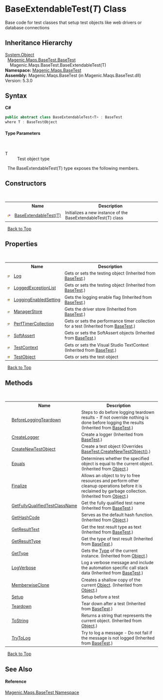# BaseExtendableTest(*T*) Class
 

Base code for test classes that setup test objects like web drivers or database connections


## Inheritance Hierarchy
<a href="http://msdn2.microsoft.com/en-us/library/e5kfa45b" target="_blank">System.Object</a><br />&nbsp;&nbsp;<a href="#/MAQS_5/BaseTest_AUTOGENERATED/BaseTest_Class">Magenic.Maqs.BaseTest.BaseTest</a><br />&nbsp;&nbsp;&nbsp;&nbsp;Magenic.Maqs.BaseTest.BaseExtendableTest(T)<br />
**Namespace:**&nbsp;<a href="#/MAQS_5/BaseTest_AUTOGENERATED/Magenic-Maqs-BaseTest_Namespace">Magenic.Maqs.BaseTest</a><br />**Assembly:**&nbsp;Magenic.Maqs.BaseTest (in Magenic.Maqs.BaseTest.dll) Version: 5.3.0

## Syntax

**C#**<br />
``` C#
public abstract class BaseExtendableTest<T> : BaseTest
where T : BaseTestObject

```


#### Type Parameters
&nbsp;<dl><dt>T</dt><dd>Test object type</dd></dl>&nbsp;
The BaseExtendableTest(T) type exposes the following members.


## Constructors
&nbsp;<table><tr><th></th><th>Name</th><th>Description</th></tr><tr><td>![Protected method](media/protmethod.gif "Protected method")</td><td><a href="#/MAQS_5/BaseTest_AUTOGENERATED/BaseExtendableTest('T')_Constructor">BaseExtendableTest(T)</a></td><td>
Initializes a new instance of the BaseExtendableTest(T) class</td></tr></table>&nbsp;
<a href="#baseextendabletest(*t*)-class">Back to Top</a>

## Properties
&nbsp;<table><tr><th></th><th>Name</th><th>Description</th></tr><tr><td>![Public property](media/pubproperty.gif "Public property")</td><td><a href="#/MAQS_5/BaseTest_AUTOGENERATED/BaseTest-Log_Property">Log</a></td><td>
Gets or sets the testing object
 (Inherited from <a href="#/MAQS_5/BaseTest_AUTOGENERATED/BaseTest_Class">BaseTest</a>.)</td></tr><tr><td>![Public property](media/pubproperty.gif "Public property")</td><td><a href="#/MAQS_5/BaseTest_AUTOGENERATED/BaseTest-LoggedExceptionList_Property">LoggedExceptionList</a></td><td>
Gets or sets the testing object
 (Inherited from <a href="#/MAQS_5/BaseTest_AUTOGENERATED/BaseTest_Class">BaseTest</a>.)</td></tr><tr><td>![Protected property](media/protproperty.gif "Protected property")</td><td><a href="#/MAQS_5/BaseTest_AUTOGENERATED/BaseTest-LoggingEnabledSetting_Property">LoggingEnabledSetting</a></td><td>
Gets the logging enable flag
 (Inherited from <a href="#/MAQS_5/BaseTest_AUTOGENERATED/BaseTest_Class">BaseTest</a>.)</td></tr><tr><td>![Public property](media/pubproperty.gif "Public property")</td><td><a href="#/MAQS_5/BaseTest_AUTOGENERATED/BaseTest-ManagerStore_Property">ManagerStore</a></td><td>
Gets the driver store
 (Inherited from <a href="#/MAQS_5/BaseTest_AUTOGENERATED/BaseTest_Class">BaseTest</a>.)</td></tr><tr><td>![Public property](media/pubproperty.gif "Public property")</td><td><a href="#/MAQS_5/BaseTest_AUTOGENERATED/BaseTest-PerfTimerCollection_Property">PerfTimerCollection</a></td><td>
Gets or sets the performance timer collection for a test
 (Inherited from <a href="#/MAQS_5/BaseTest_AUTOGENERATED/BaseTest_Class">BaseTest</a>.)</td></tr><tr><td>![Public property](media/pubproperty.gif "Public property")</td><td><a href="#/MAQS_5/BaseTest_AUTOGENERATED/BaseTest-SoftAssert_Property">SoftAssert</a></td><td>
Gets or sets the SoftAssert objects
 (Inherited from <a href="#/MAQS_5/BaseTest_AUTOGENERATED/BaseTest_Class">BaseTest</a>.)</td></tr><tr><td>![Public property](media/pubproperty.gif "Public property")</td><td><a href="#/MAQS_5/BaseTest_AUTOGENERATED/BaseTest-TestContext_Property">TestContext</a></td><td>
Gets or sets the Visual Studio TextContext
 (Inherited from <a href="#/MAQS_5/BaseTest_AUTOGENERATED/BaseTest_Class">BaseTest</a>.)</td></tr><tr><td>![Protected property](media/protproperty.gif "Protected property")</td><td><a href="#/MAQS_5/BaseTest_AUTOGENERATED/BaseExtendableTest('T')-TestObject_Property">TestObject</a></td><td>
Gets or sets the test object</td></tr></table>&nbsp;
<a href="#baseextendabletest(*t*)-class">Back to Top</a>

## Methods
&nbsp;<table><tr><th></th><th>Name</th><th>Description</th></tr><tr><td>![Protected method](media/protmethod.gif "Protected method")</td><td><a href="#/MAQS_5/BaseTest_AUTOGENERATED/BaseTest-BeforeLoggingTeardown_Method">BeforeLoggingTeardown</a></td><td>
Steps to do before logging teardown results - If not override nothing is done before logging the results
 (Inherited from <a href="#/MAQS_5/BaseTest_AUTOGENERATED/BaseTest_Class">BaseTest</a>.)</td></tr><tr><td>![Protected method](media/protmethod.gif "Protected method")</td><td><a href="#/MAQS_5/BaseTest_AUTOGENERATED/BaseTest-CreateLogger_Method">CreateLogger</a></td><td>
Create a logger
 (Inherited from <a href="#/MAQS_5/BaseTest_AUTOGENERATED/BaseTest_Class">BaseTest</a>.)</td></tr><tr><td>![Protected method](media/protmethod.gif "Protected method")</td><td><a href="#/MAQS_5/BaseTest_AUTOGENERATED/BaseExtendableTest('T')-CreateNewTestObject_Method">CreateNewTestObject</a></td><td>
Create a test object
 (Overrides <a href="#/MAQS_5/BaseTest_AUTOGENERATED/BaseTest-CreateNewTestObject_Method">BaseTest.CreateNewTestObject()</a>.)</td></tr><tr><td>![Public method](media/pubmethod.gif "Public method")</td><td><a href="http://msdn2.microsoft.com/en-us/library/bsc2ak47" target="_blank">Equals</a></td><td>
Determines whether the specified object is equal to the current object.
 (Inherited from <a href="http://msdn2.microsoft.com/en-us/library/e5kfa45b" target="_blank">Object</a>.)</td></tr><tr><td>![Protected method](media/protmethod.gif "Protected method")</td><td><a href="http://msdn2.microsoft.com/en-us/library/4k87zsw7" target="_blank">Finalize</a></td><td>
Allows an object to try to free resources and perform other cleanup operations before it is reclaimed by garbage collection.
 (Inherited from <a href="http://msdn2.microsoft.com/en-us/library/e5kfa45b" target="_blank">Object</a>.)</td></tr><tr><td>![Protected method](media/protmethod.gif "Protected method")</td><td><a href="#/MAQS_5/BaseTest_AUTOGENERATED/BaseTest-GetFullyQualifiedTestClassName_Method">GetFullyQualifiedTestClassName</a></td><td>
Get the fully qualified test name
 (Inherited from <a href="#/MAQS_5/BaseTest_AUTOGENERATED/BaseTest_Class">BaseTest</a>.)</td></tr><tr><td>![Public method](media/pubmethod.gif "Public method")</td><td><a href="http://msdn2.microsoft.com/en-us/library/zdee4b3y" target="_blank">GetHashCode</a></td><td>
Serves as the default hash function.
 (Inherited from <a href="http://msdn2.microsoft.com/en-us/library/e5kfa45b" target="_blank">Object</a>.)</td></tr><tr><td>![Protected method](media/protmethod.gif "Protected method")</td><td><a href="#/MAQS_5/BaseTest_AUTOGENERATED/BaseTest-GetResultText_Method">GetResultText</a></td><td>
Get the test result type as text
 (Inherited from <a href="#/MAQS_5/BaseTest_AUTOGENERATED/BaseTest_Class">BaseTest</a>.)</td></tr><tr><td>![Protected method](media/protmethod.gif "Protected method")</td><td><a href="#/MAQS_5/BaseTest_AUTOGENERATED/BaseTest-GetResultType_Method">GetResultType</a></td><td>
Get the type of test result
 (Inherited from <a href="#/MAQS_5/BaseTest_AUTOGENERATED/BaseTest_Class">BaseTest</a>.)</td></tr><tr><td>![Public method](media/pubmethod.gif "Public method")</td><td><a href="http://msdn2.microsoft.com/en-us/library/dfwy45w9" target="_blank">GetType</a></td><td>
Gets the <a href="http://msdn2.microsoft.com/en-us/library/42892f65" target="_blank">Type</a> of the current instance.
 (Inherited from <a href="http://msdn2.microsoft.com/en-us/library/e5kfa45b" target="_blank">Object</a>.)</td></tr><tr><td>![Protected method](media/protmethod.gif "Protected method")</td><td><a href="#/MAQS_5/BaseTest_AUTOGENERATED/BaseTest-LogVerbose_Method">LogVerbose</a></td><td>
Log a verbose message and include the automation specific call stack data
 (Inherited from <a href="#/MAQS_5/BaseTest_AUTOGENERATED/BaseTest_Class">BaseTest</a>.)</td></tr><tr><td>![Protected method](media/protmethod.gif "Protected method")</td><td><a href="http://msdn2.microsoft.com/en-us/library/57ctke0a" target="_blank">MemberwiseClone</a></td><td>
Creates a shallow copy of the current <a href="http://msdn2.microsoft.com/en-us/library/e5kfa45b" target="_blank">Object</a>.
 (Inherited from <a href="http://msdn2.microsoft.com/en-us/library/e5kfa45b" target="_blank">Object</a>.)</td></tr><tr><td>![Public method](media/pubmethod.gif "Public method")</td><td><a href="#/MAQS_5/BaseTest_AUTOGENERATED/BaseExtendableTest('T')-Setup_Method">Setup</a></td><td>
Setup before a test</td></tr><tr><td>![Public method](media/pubmethod.gif "Public method")</td><td><a href="#/MAQS_5/BaseTest_AUTOGENERATED/BaseTest-Teardown_Method">Teardown</a></td><td>
Tear down after a test
 (Inherited from <a href="#/MAQS_5/BaseTest_AUTOGENERATED/BaseTest_Class">BaseTest</a>.)</td></tr><tr><td>![Public method](media/pubmethod.gif "Public method")</td><td><a href="http://msdn2.microsoft.com/en-us/library/7bxwbwt2" target="_blank">ToString</a></td><td>
Returns a string that represents the current object.
 (Inherited from <a href="http://msdn2.microsoft.com/en-us/library/e5kfa45b" target="_blank">Object</a>.)</td></tr><tr><td>![Protected method](media/protmethod.gif "Protected method")</td><td><a href="#/MAQS_5/BaseTest_AUTOGENERATED/BaseTest-TryToLog_Method">TryToLog</a></td><td>
Try to log a message - Do not fail if the message is not logged
 (Inherited from <a href="#/MAQS_5/BaseTest_AUTOGENERATED/BaseTest_Class">BaseTest</a>.)</td></tr></table>&nbsp;
<a href="#baseextendabletest(*t*)-class">Back to Top</a>

## See Also


#### Reference
<a href="#/MAQS_5/BaseTest_AUTOGENERATED/Magenic-Maqs-BaseTest_Namespace">Magenic.Maqs.BaseTest Namespace</a><br />